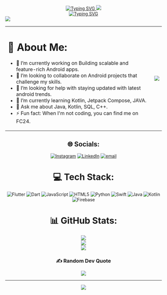  <div align="center">
        <a href="https://git.io/typing-svg">
          <img src="https://readme-typing-svg.demolab.com?font=Roboto+Condensed&size=26&duration=3000&pause=1000&center=true&width=435&lines=%F0%9F%99%8B%E2%80%8D%E2%99%82%EF%B8%8F+Hey%2C+I+am+Praglbh!" alt="Typing SVG" />
        </a>
<img src="https://user-images.githubusercontent.com/73097560/115834477-dbab4500-a447-11eb-908a-139a6edaec5c.gif"/>
      </div>
<!-- Tech carousel -->
<div align="center">
  <a href="https://git.io/typing-svg">
    <img src="https://readme-typing-svg.demolab.com?font=Roboto+Condensed&center=true&size=26&duration=2000&pause=1000&width=435&lines=Android+Developer;JAVA+%7C+KOTLIN+%7C+FIREBASE;JAVA+Enthusiast;Always+expanding+my+tech-stack" alt="Typing SVG" />
  </a>
</div>
<img src="https://user-images.githubusercontent.com/73097560/115834477-dbab4500-a447-11eb-908a-139a6edaec5c.gif"/>
<table>
  <tr>
    <td>
      <h1>💫 About Me:</h1>
      <ul>   
          <li>🔭 I’m currently working on Building scalable and feature-rich Android apps.</li>
          <li>👯 I’m looking to collaborate on Android projects that challenge my skills.</li>
          <li>🤝 I’m looking for help with staying updated with latest android trends.</li>
          <li>🌱 I’m currently learning Kotlin, Jetpack Compose, JAVA.</li>
          <li>💬 Ask me about Java, Kotlin, SQL, C++.</li>
          <li>⚡ Fun fact: When I'm not coding, you can find me on FC24.</li>
      </ul>
    </td>
    <td>
       <img src="https://media.giphy.com/media/UDclWKlmfmq7twI3iJ/giphy.gif?cid=ecf05e47vhd2wrwbwbrf0uxmycc3cek3wdzf1h7760aqyx7x&ep=v1_gifs_search&rid=giphy.gif&ct=g" width="auto" height="auto" />
    </td>
  </tr>
</table>

<div align="center" >

## 🌐 Socials:
[![Instagram](https://img.shields.io/badge/Instagram-%23E4405F.svg?logo=Instagram&logoColor=white)](https://instagram.com/withshady_) 
[![LinkedIn](https://img.shields.io/badge/LinkedIn-%230077B5.svg?logo=linkedin&logoColor=white)](https://www.linkedin.com/in/praglbh/)
[![email](https://img.shields.io/badge/Email-D14836?logo=gmail&logoColor=white)](mailto:praglbh.singh@adypu.edu.in)

# 💻 Tech Stack:
![Flutter](https://img.shields.io/badge/Flutter-%2302569B.svg?style=flat&logo=Flutter&logoColor=white) 
![Dart](https://img.shields.io/badge/dart-%230175C2.svg?style=flat&logo=dart&logoColor=white) 
![JavaScript](https://img.shields.io/badge/javascript-%23323330.svg?style=flat&logo=javascript&logoColor=%23F7DF1E) 
![HTML5](https://img.shields.io/badge/html5-%23E34F26.svg?style=flat&logo=html5&logoColor=white) 
![Python](https://img.shields.io/badge/python-3670A0?style=flat&logo=python&logoColor=ffdd54) 
![Swift](https://img.shields.io/badge/swift-F54A2A?style=flat&logo=swift&logoColor=white) 
![Java](https://img.shields.io/badge/java-%23ED8B00.svg?style=flat&logo=openjdk&logoColor=white) 
![Kotlin](https://img.shields.io/badge/kotlin-%237F52FF.svg?style=flat&logo=kotlin&logoColor=white) 
![Firebase](https://img.shields.io/badge/firebase-a08021?style=flat&logo=firebase&logoColor=ffcd34)

# 📊 GitHub Stats:
![](https://github-readme-stats.vercel.app/api?username=praglbh&theme=dark&hide_border=false&include_all_commits=false&count_private=false)<br/>
![](https://github-readme-streak-stats.herokuapp.com/?user=praglbh&theme=dark&hide_border=false)<br/>
![](https://github-readme-stats.vercel.app/api/top-langs/?username=praglbh&theme=dark&hide_border=false&include_all_commits=false&count_private=false&layout=compact)

### ✍️ Random Dev Quote
![](https://quotes-github-readme.vercel.app/api?type=horizontal&theme=radical)

---

[![](https://visitcount.itsvg.in/api?id=praglbh&icon=0&color=0)](https://visitcount.itsvg.in)
</div>
<!-- Proudly created with GPRM ( https://gprm.itsvg.in ) -->
